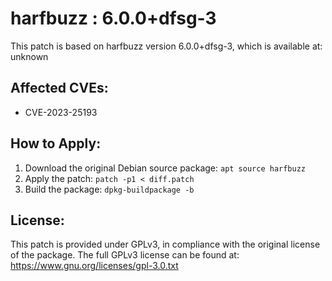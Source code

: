 # harfbuzz : 6.0.0+dfsg-3

This patch is based on harfbuzz version 6.0.0+dfsg-3, which is available at:
unknown

## Affected CVEs:
- CVE-2023-25193

## How to Apply:
1. Download the original Debian source package: `apt source harfbuzz`
2. Apply the patch: `patch -p1 < diff.patch`
3. Build the package: `dpkg-buildpackage -b`

## License:
This patch is provided under GPLv3, in compliance with the original license of the package.
The full GPLv3 license can be found at: https://www.gnu.org/licenses/gpl-3.0.txt
